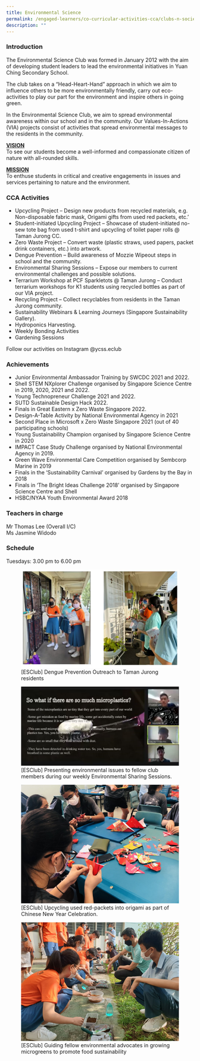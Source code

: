 ```yaml
---
title: Environmental Science
permalink: /engaged-learners/co-curricular-activities-cca/clubs-n-societies/environmental-science/
description: ""
---
```

### Introduction

The Environmental Science Club was formed in January 2012 with the aim of developing student leaders to lead the environmental initiatives in Yuan Ching Secondary School.  

The club takes on a “Head-Heart-Hand” approach in which we aim to influence others to be more environmentally friendly, carry out eco-activities to play our part for the environment and inspire others in going green.

In the Environmental Science Club, we aim to spread environmental awareness within our school and in the community. Our Values-In-Actions (VIA) projects consist of activities that spread environmental messages to the residents in the community.

<u><Strong> VISION </strong></u><br>
To see our students become a well-informed and compassionate citizen of nature with all-rounded skills.  

<u><strong> MISSION </strong></u><br>
To enthuse students in critical and creative engagements in issues and services pertaining to nature and the environment.

### CCA Activities

*   Upcycling Project – Design new products from recycled materials, e.g. Non-disposable fabric mask, Origami gifts from used red packets, etc.’
*   Student-initiated Upcycling Project – Showcase of student-initiated no-sew tote bag from used t-shirt and upcycling of toilet paper rolls @ Taman Jurong CC.
*   Zero Waste Project – Convert waste (plastic straws, used papers, packet drink containers, etc.) into artwork.
*   Dengue Prevention – Build awareness of Mozzie Wipeout steps in school and the community.
*   Environmental Sharing Sessions – Expose our members to current environmental challenges and possible solutions.
*   Terrarium Workshop at PCF Sparkletots @ Taman Jurong – Conduct terrarium workshops for K1 students using recycled bottles as part of our VIA project.
*   Recycling Project – Collect recyclables from residents in the Taman Jurong community.
*   Sustainability Webinars & Learning Journeys (Singapore Sustainability Gallery).
*   Hydroponics Harvesting.
*   Weekly Bonding Activities
*   Gardening Sessions

Follow our activities on Instagram @ycss.eclub

### Achievements

*   Junior Environmental Ambassador Training by SWCDC 2021 and 2022.
*   Shell STEM NXplorer Challenge organised by Singapore Science Centre in 2019, 2020, 2021 and 2022. 
*   Young Technopreneur Challenge 2021 and 2022.
*   SUTD Sustainable Design Hack 2022.
*   Finals in Great Eastern x Zero Waste Singapore 2022.
*   Design-A-Table Activity by National Environmental Agency in 2021
*   Second Place in Microsoft x Zero Waste Singapore 2021 (out of 40 participating schools)
*   Young Sustainability Champion organised by Singapore Science Centre in 2020
*   IMPACT Case Study Challenge organised by National Environmental Agency in 2019.
*   Green Wave Environmental Care Competition organised by Sembcorp Marine in 2019
*   Finals in the ‘Sustainability Carnival’ organised by Gardens by the Bay in 2018
*   Finals in ‘The Bright Ideas Challenge 2018’ organised by Singapore Science Centre and Shell
*   HSBC/NYAA Youth Environmental Award 2018

### Teachers in charge

Mr Thomas Lee (Overall I/C) <br>
Ms Jasmine Widodo

### Schedule

Tuesdays: 3.00 pm to 6.00 pm

<figure>
<img src="/images/Esclub.jpg">
<figcaption> [ESClub] Dengue Prevention Outreach to Taman Jurong residents </figcaption>
</figure>

<figure>
<img src="/images/Environmental%20Science-1.jpg">
<figcaption> [ESClub] Presenting environmental issues to fellow club members during our weekly Environmental Sharing Sessions. </figcaption>
</figure>

<figure>
<img src="/images/Environmental%20Science-2.jpg">
<figcaption> [ESClub] Upcycling used red-packets into origami as part of Chinese New Year Celebration. </figcaption>
</figure>

<figure>
<img src="/images/Guiding%20fellow%20environmental%20advocates%20in%20growing%20microgreens%20to%20promote%20food%20sustainability.png">
<figcaption> [ESClub] Guiding fellow environmental advocates in growing microgreens to promote food sustainability </figcaption>
</figure>

